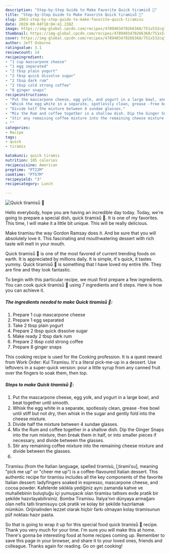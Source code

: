 ```yaml
---
description: "Step-by-Step Guide to Make Favorite Quick tiramisů 🍹"
title: "Step-by-Step Guide to Make Favorite Quick tiramisů 🍹"
slug: 2663-step-by-step-guide-to-make-favorite-quick-tiramisu
date: 2020-09-04T18:04:41.238Z
image: https://img-global.cpcdn.com/recipes/4789403470266368/751x532cq70/quick-tiramisu-🍹-recipe-main-photo.jpg
thumbnail: https://img-global.cpcdn.com/recipes/4789403470266368/751x532cq70/quick-tiramisu-🍹-recipe-main-photo.jpg
cover: https://img-global.cpcdn.com/recipes/4789403470266368/751x532cq70/quick-tiramisu-🍹-recipe-main-photo.jpg
author: Jeff Osborne
ratingvalue: 3.1
reviewcount: 14
recipeingredient:
- "1 cup mascarpone cheese"
- "1 egg separated"
- "2 tbsp plain yogurt"
- "2 tbsp quick dissolve sugar"
- "2 tbsp dark rum"
- "2 tbsp cold strong coffee"
- "8 ginger snaps"
recipeinstructions:
- "Put the mascarpone cheese, egg yolk, and yogurt in a large bowl, and beat together until smooth."
- "Whisk the egg white in a separate, spotlessly clean, grease -free bowl until stiff but not dry, then whisk in the sugar and gently fold into the cheese mixture."
- "Divide half the mixture between 4 sundae glasses."
- "Mix the Rum and coffee together in a shallow dish. Dip the Ginger Snaps into the rum mixture, then break them in half, or into smaller pieces if necessary, and divide between the glasses."
- "Stir any remaining coffee mixture into the remaining cheese mixture and divide between the glasses."
- ""
categories:
- Recipe
tags:
- quick
- tiramis

katakunci: quick tiramis 
nutrition: 105 calories
recipecuisine: American
preptime: "PT22M"
cooktime: "PT57M"
recipeyield: "3"
recipecategory: Lunch

---
```



![Quick tiramisů 🍹](https://img-global.cpcdn.com/recipes/4789403470266368/751x532cq70/quick-tiramisu-🍹-recipe-main-photo.jpg)

Hello everybody, hope you are having an incredible day today. Today, we're going to prepare a special dish, quick tiramisů 🍹. It is one of my favorites. This time, I will make it a little bit unique. This will be really delicious.

Make tiramisu the way Gordon Ramsay does it. And be sure that you will absolutely love it. This fascinating and mouthwatering dessert with rich taste will melt in your mouth.

Quick tiramisů 🍹 is one of the most favored of current trending foods on earth. It is appreciated by millions daily. It is simple, it's quick, it tastes yummy. Quick tiramisů 🍹 is something that I have loved my entire life. They are fine and they look fantastic.


To begin with this particular recipe, we must first prepare a few ingredients. You can cook quick tiramisů 🍹 using 7 ingredients and 6 steps. Here is how you can achieve it.

<!--inarticleads1-->

##### The ingredients needed to make Quick tiramisů 🍹:

1. Prepare 1 cup mascarpone cheese
1. Prepare 1 egg separated
1. Take 2 tbsp plain yogurt
1. Prepare 2 tbsp quick dissolve sugar
1. Make ready 2 tbsp dark rum
1. Prepare 2 tbsp cold strong coffee
1. Prepare 8 ginger snaps


This cooking recipe is used for the Cooking profession. It is a quest reward from Work Order: Kul Tiramisu. It&#39;s a literal pick-me-up in a dessert. Use leftovers in a super-quick version: pour a little syrup from any canned fruit over the fingers to soak them, then top. 

<!--inarticleads2-->

##### Steps to make Quick tiramisů 🍹:

1. Put the mascarpone cheese, egg yolk, and yogurt in a large bowl, and beat together until smooth.
1. Whisk the egg white in a separate, spotlessly clean, grease -free bowl until stiff but not dry, then whisk in the sugar and gently fold into the cheese mixture.
1. Divide half the mixture between 4 sundae glasses.
1. Mix the Rum and coffee together in a shallow dish. Dip the Ginger Snaps into the rum mixture, then break them in half, or into smaller pieces if necessary, and divide between the glasses.
1. Stir any remaining coffee mixture into the remaining cheese mixture and divide between the glasses.
1. 


Tiramisu (from the Italian language, spelled tiramisù, [ˌtiramiˈsu], meaning &#34;pick me up&#34; or &#34;cheer me up&#34;) is a coffee-flavoured Italian dessert. This authentic recipe for tiramisu includes all the key components of the favorite Italian dessert: ladyfingers soaked in espresso, mascarpone cheese, and cocoa powder. Kafelerde sıklıkla yediğiniz aynı zamanda kahve ve muhallebinin buluştuğu içi yumuşacık olan tiramisu tatlısını evde pratik bir şekilde hazırlayabilirsiniz. Bomba Tiramisu. İtalya&#39;nın dünyaya armağanı olan nefis tatlı tiramisuyu çok pratik ve kolay bir şekilde hazırlamak mümkün. Orijinalinden lezzet olarak hiçbir farkı olmayan kolay tiramisunun püf noktası hazır pasta. 

So that is going to wrap it up for this special food quick tiramisů 🍹 recipe. Thank you very much for your time. I'm sure you will make this at home. There's gonna be interesting food at home recipes coming up. Remember to save this page in your browser, and share it to your loved ones, friends and colleague. Thanks again for reading. Go on get cooking!
